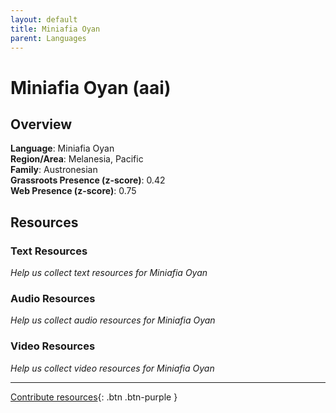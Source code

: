 ```yaml
---
layout: default
title: Miniafia Oyan
parent: Languages
---
```


# Miniafia Oyan (aai)

## Overview

**Language**: Miniafia Oyan  
**Region/Area**: Melanesia, Pacific  
**Family**: Austronesian  
**Grassroots Presence (z-score)**: 0.42  
**Web Presence (z-score)**: 0.75  

## Resources

### Text Resources
*Help us collect text resources for Miniafia Oyan*

### Audio Resources
*Help us collect audio resources for Miniafia Oyan*

### Video Resources
*Help us collect video resources for Miniafia Oyan*

---

[Contribute resources](https://forms.office.com/e/1SfLJx3u1r){: .btn .btn-purple }
